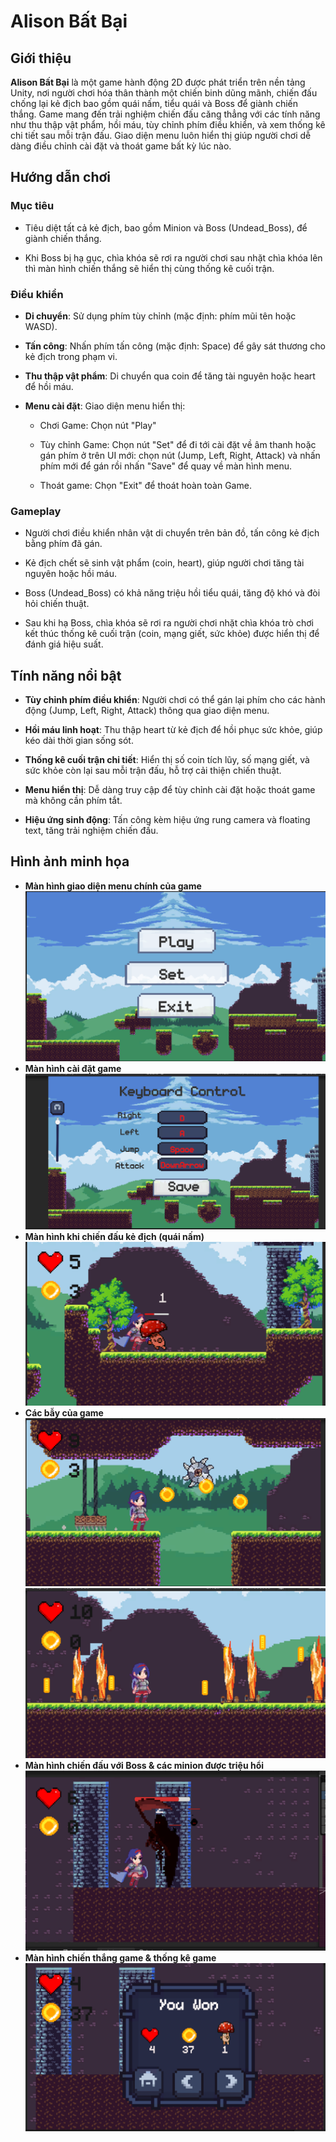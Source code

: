 # Alison Bất Bại

## Giới thiệu

**Alison Bất Bại** là một game hành động 2D được phát triển trên nền tảng Unity, nơi người chơi hóa thân thành một chiến binh dũng mãnh, chiến đấu chống lại kẻ địch bao gồm quái nấm, tiểu quái và Boss để giành chiến thắng. Game mang đến trải nghiệm chiến đấu căng thẳng với các tính năng như thu thập vật phẩm, hồi máu, tùy chỉnh phím điều khiển, và xem thống kê chi tiết sau mỗi trận đấu. Giao diện menu luôn hiển thị giúp người chơi dễ dàng điều chỉnh cài đặt và thoát game bất kỳ lúc nào.

## Hướng dẫn chơi

### **Mục tiêu**

- Tiêu diệt tất cả kẻ địch, bao gồm Minion và Boss (Undead_Boss), để giành chiến thắng.

- Khi Boss bị hạ gục, chìa khóa sẽ rơi ra người chơi sau nhặt chìa khóa lên thì màn hình chiến thắng sẽ hiển thị cùng thống kê cuối trận.



### **Điều khiển**

- **Di chuyển**: Sử dụng phím tùy chỉnh (mặc định: phím mũi tên hoặc WASD).

- **Tấn công**: Nhấn phím tấn công (mặc định: Space) để gây sát thương cho kẻ địch trong phạm vi.

- **Thu thập vật phẩm**: Di chuyển qua coin để tăng tài nguyên hoặc heart để hồi máu.

- **Menu cài đặt**: Giao diện menu hiển thị:

   - Chơi Game: Chọn nút "Play"

  - Tùy chỉnh Game: Chọn nút "Set" để đi tới cài đặt về âm thanh hoặc gán phím ở trên UI mới: chọn nút (Jump, Left, Right, Attack) và nhấn phím mới để gán rồi nhấn "Save" để quay về màn hình menu.

  - Thoát game: Chọn "Exit" để thoát hoàn toàn Game.



### **Gameplay**

- Người chơi điều khiển nhân vật di chuyển trên bản đồ, tấn công kẻ địch bằng phím đã gán.

- Kẻ địch chết sẽ sinh vật phẩm (coin, heart), giúp người chơi tăng tài nguyên hoặc hồi máu.

- Boss (Undead_Boss) có khả năng triệu hồi tiểu quái, tăng độ khó và đòi hỏi chiến thuật.

- Sau khi hạ Boss, chìa khóa sẽ rơi ra người chơi nhặt chìa khóa trò chơi kết thúc thống kê cuối trận (coin, mạng giết, sức khỏe) được hiển thị để đánh giá hiệu suất.



## Tính năng nổi bật

- **Tùy chỉnh phím điều khiển**: Người chơi có thể gán lại phím cho các hành động (Jump, Left, Right, Attack) thông qua giao diện menu.

- **Hồi máu linh hoạt**: Thu thập heart từ kẻ địch để hồi phục sức khỏe, giúp kéo dài thời gian sống sót.

- **Thống kê cuối trận chi tiết**: Hiển thị số coin tích lũy, số mạng giết, và sức khỏe còn lại sau mỗi trận đấu, hỗ trợ cải thiện chiến thuật.

- **Menu hiển thị**: Dễ dàng truy cập để tùy chỉnh cài đặt hoặc thoát game mà không cần phím tắt.

- **Hiệu ứng sinh động**: Tấn công kèm hiệu ứng rung camera và floating text, tăng trải nghiệm chiến đấu.

## Hình ảnh minh họa
- **Màn hình giao diện menu chính của game**
![alt text](image.png)
- **Màn hình cài đặt game**
![alt text](image-1.png)
- **Màn hình khi chiến đấu kẻ địch (quái nấm)**
![alt text](image-2.png)
- **Các bẫy của game**
![alt text](image-3.png)
![alt text](image-5.png)
- **Màn hình chiến đấu với Boss & các minion được triệu hổi**
![alt text](image-4.png)
- **Màn hình chiến thắng game & thống kê game**
![alt text](image-6.png)





